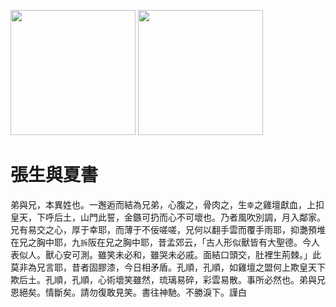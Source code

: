 [//]: # (scanned texts)
<img src="http://library.ctext.org/s1890343/s1890343_0114.png" width="200">
<img src="http://library.ctext.org/s1890343/s1890343_0115.png" width="200">


# 張生與夏書
弟與兄，本異姓也。一邂逅而結為兄弟，心腹之，骨肉之，生`幸`之雞壇獻血，上扣皇天，下呼后土，山門此誓，金鏃可扔而心不可壞也。乃者風吹別調，月入鄰家。兄有易交之心，厚于幸耶，而薄于不佞嗟嗟，兄何以翻手雲而覆手雨耶，抑灔預堆在兄之胸中耶，九`拆`阪在兄之胸中耶，昔孟郊云，「古人形似獸皆有大聖德。今人表似人。獸心安可測。雖笑未必和，雖哭未必戚。面結口頭交，肚裡生荊棘。」此莫非為兄言耶，昔者固膠漆，今日相矛盾。孔順，孔順，如雞壇之盟何上欺皇天下欺后土。孔順，孔順，心術壞笑雖然，琉璃易碎，彩雲易散。事所必然也。弟與兄恩絕矣。情斷矣。請勿復敢見笑。書往神馳。不勝淚下。謹白
